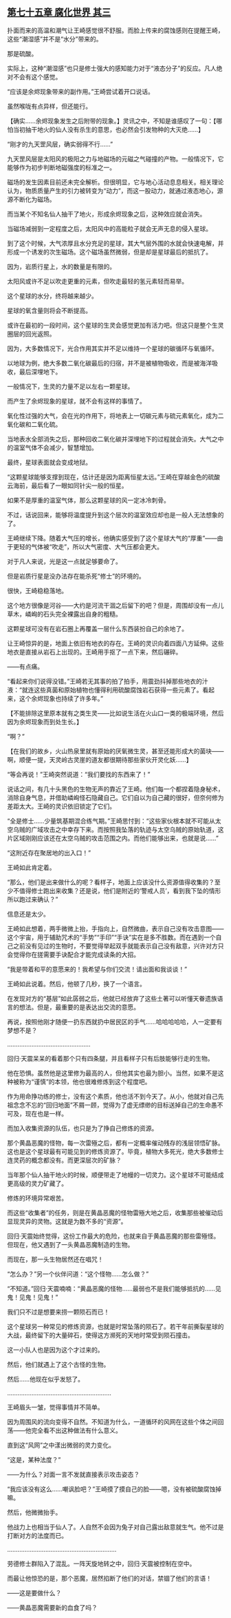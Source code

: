 ## [第七十五章 腐化世界 其三](https://www.xxbiquge.com/11_11207/9209451.html)


  扑面而来的高温和潮气让王崎感觉很不舒服。而脸上传来的腐蚀感则在提醒王崎，这些“潮湿感”并不是“水分”带来的。

  那是硫酸。

  实际上，这种“潮湿感”也只是修士强大的感知能力对于“液态分子”的反应。凡人绝对不会有这个感觉。

  “应该是余烬现象带来的副作用。”王崎尝试着开口说话。

  虽然喉咙有点异样，但还能行。

  【确实……余烬现象发生之后附带的现象。】灵讯之中，不知是谁感叹了一句：【哪怕当初抽干地火的仙人没有杀生的意思，也必然会引发物种的大灭绝……】

  “刚才的九天罡风层，确实弱得不行……”

  九天罡风层是太阳风的极阳之力与地磁场的元磁之气碰撞的产物。一般情况下，它能够作为初步判断地磁强度的标准之一。

  磁场的发生因素目前还未完全解析。但很明显，它与地心活动息息相关。相关理论认为，物质质量产生的引力被转变为“动力”，而这一股动力，就通过液态地心，源源不断化为磁场。

  而当某个不知名仙人抽干了地火，形成余烬现象之后，这种效应就会消失。

  当磁场减弱到一定程度之后，太阳风中的高能粒子就会无声无息的侵入星球。

  到了这个时候，大气浓厚且水分充足的星球，其大气层外围的水就会快速电解，并形成一个诱发的次生磁场。这个磁场虽然微弱，但是却是星球最后的抵抗了。

  因为，岩质行星上，水的数量是有限的。

  太阳风或许不足以吹走更重的元素，但吹走最轻的氢元素轻而易举。

  这个星球的水分，终将越来越少。

  星球的氧含量则将会不断提高。

  或许在最初的一段时间，这个星球的生灵会感觉更加有活力吧。但这只是整个生灵圈层的回光返照。

  因为，大多数情况下，光合作用其实并不足以维持一个星球的碳循环与氧循环。

  以地球为例，绝大多数二氧化碳最后的归宿，并不是被植物吸收，而是被海洋吸收，最后深埋地下。

  一般情况下，生灵的力量不足以左右一颗星球。

  而产生了余烬现象的星球，就不会有这样的事情了。

  氧化性过强的大气，会在光的作用下，将地表上一切碳元素与硫元素氧化，成为二氧化碳和二氧化硫。

  当地表水全部消失之后，那种回收二氧化碳并深埋地下的过程就会消失。大气之中的温室气体不会减少，智慧增加。

  最终，星球表面就会变成地狱。

  “这颗星球能够支撑到现在，估计还是因为距离恒星太远。”王崎在穿越金色的硫酸云海前，最后看了一眼如同针尖一般的恒星。

  如果不是厚重的温室气体，那么这颗星球的风一定冰冷刺骨。

  不过，话说回来，能够将温度提升到这个层次的温室效应却也是一般人无法想象的了。

  王崎继续下降。随着大气压的增长，他确实感受到了这个星球大气的“厚重”——由于更轻的气体被“吹走”，所以大气密度、大气压都会更大。

  对于凡人来说，光是这一点就足够要命了。

  但是岩质行星是没办法存在能杀死“修士”的环境的。

  很快，王崎稳稳落地。

  这个地方很像是河谷——大约是河流干涸之后留下的吧？但是，周围却没有一点儿草木，嶙峋的石头完全裸露出自身的粗糙。

  这颗星球可没有在岩石圈上再覆盖一层什么东西装扮自己的余地了。

  让王崎惊异的是，地面上依旧有地衣的存在。王崎的灵识向着四面八方延伸。这些地衣是直接从岩石上出现的。王崎用手抠了一点下来，然后碾碎。

  ——有点痛。

  “看起来你们说得没错。”王崎若无其事的拍了拍手，用震劲抖掉那些地衣的汁液：“就连这些真菌和原始植物也懂得利用硫酸腐蚀岩石获得一些元素了。看起来，这个余烬现象也持续了许多年。”

  【不能排除这里原本就有之类生灵——比如说生活在火山口一类的极端环境，然后因为余烬现象而到处生长。】

  “啊？”

  【在我们的故乡，火山热泉里就有原始的厌氧微生灵，甚至还能形成大的菌块——啊，顺便一提，天灵岭古灵崖的道友都很期待那些家伙开灵化妖……】

  “等会再说！”王崎突然说道：“我们要找的东西来了！”

  说话之间，有几十头黑色的生物无声的靠近了王崎。他们每一个都捏着隐身秘术，消除自身气息，并借助嶙峋怪石隐藏自己。它们自以为自己藏的很好，但奈何修为差距太大。王崎的灵识依旧锁定了它们。

  “全是修士……少量筑基期混合练气期。”王崎思忖到：“这些家伙根本就不可能从太空乌贼的广域攻击之中幸存下来。而按照我坠落的轨迹与太空乌贼的原始轨道，这片区域刚刚应该还在太空乌贼的攻击范围之内。而他们能够出来，也就是说……”

  “这附近存在聚居地的出入口！”

  王崎如此肯定着。

  “那么，他们是出来做什么的呢？看样子，地面上应该没什么资源值得收集的？至少不值得修士跑出来收集？还是说，他们是附近的‘警戒人员’，看到我下坠的情形所以跑过来确认？”

  信息还是太少。

  王崎如此想着，两手微微上抬，手指向上，自然微曲，表示自己没有攻击意图——这个宇宙，用于辅助咒术的“手势”“手印”“手诀”实在是多不胜数。而在遇到一个自己之前没有见过的生物时，不要觉得举起双手就能表示自己没有敌意，兴许对方只会觉得你在搓需要手诀配合才能完成读条的大招。

  “我是带着和平的意愿来的！我希望与你们交流！请出面和我谈谈！”

  王崎如此说着。然后，他顿了几秒，换了一个语言。

  在发现对方的“基层”如此孱弱之后，他就已经放弃了这些土著可以听懂天眷遗族语言的想法。但是，最重要的是表达出交流的意愿。

  再说，按照他刚才随便一扔东西就扔中居民区的手气……哈哈哈哈哈，人一定要有梦想不是？

  …………………………………………

  回归·天震呆呆的看着那个只有四条腿，并且看样子只有后肢能够行走的生物。

  他在恐惧。虽然他是这里修为最高的人，但他其实也最为胆小。当然，如果不是这种被称为“谨慎”的本领，他也很难修炼到这个程度吧。

  作为用命挣功练的修士，没有这个素质，他也活不到今天了。从小，他就对自己先祖念念不忘的“回归地面”不屑一顾，觉得为了虚无缥缈的目标送掉自己的生命愚不可及，现在也是一样。

  而加入收集资源的队伍，也只是为了挣自己修炼的资源。

  那个黄晶恶魔的怪物，每一次雷殛之后，都有一定概率催动残存的浅层领悟矿脉。这也是这个星球最有可能见到的修炼资源了。毕竟，植物大多死光，绝大多数修士连灵药的概念都没有。而更深层次的矿脉？

  当年那个仙人抽干地火的时候，顺便带走了地幔的一切灵力。这个星球不可能结成更高级的灵力矿藏了。

  修炼的环境异常艰苦。

  而这些“收集者”的任务，则是在黄晶恶魔的怪物雷殛大地之后，收集那些被催动后显现灵异的灵物。这就是为数不多的“资源”。

  回归·天震始终觉得，这份工作最大的危险，也就来自于黄晶恶魔的那些雷殛怪。但现在，他又遇到了一头黄晶恶魔制造的生物。

  而现在，那一头生物居然还在唱咒！

  “怎么办？”另一个伙伴问道：“这个怪物……怎么做？”

  “不知道。”回归·天震喃喃：“黄晶恶魔的怪物……最弱也不是我们能够抵抗的……见鬼！见鬼！见鬼！”

  我们只不过是想要来捞一颗陨石而已！

  这个星球另一种常见的修炼资源，也就是时常坠落的陨石了。若干年前撕裂星球的大战，最终留下的大量碎石，使得这方濒死的天地时常受到陨石撞击。

  这一小队人也是因为这个才过来的。

  然后，他们就遇上了这个古怪的生物。

  然后……他现在似乎发怒了。

  ……………………………………………………

  王崎眉头一皱，觉得事情并不简单。

  因为周围风的流向变得不自然。不知道为什么，一道循环的风网在这些个体之间回荡——他完全看不出这种做法有什么意义。

  直到这“风网”之中漾出微弱的灵力变化。

  “这是，某种法度？”

  ——为什么？对面一言不发就直接表示攻击姿态？

  “我应该没有这么……嘲讽脸吧？”王崎摸了摸自己的脸——嗯，没有被硫酸腐蚀掉嘛。

  然后，他微微抬手。

  他战力上也相当于仙人了。人自然不会因为兔子对自己露出敌意就生气。他不过是打断对方的法度而已。

  ………………………………………………………

  劳德修士群陷入了混乱。一阵天旋地转之中，回归·天震被控制在空中。

  而最让他惊恐的是，那个恶魔，居然掐断了他们的对话，禁锢了他们的言语！

  ——这是要做什么？

  ——黄晶恶魔需要新的血食了吗？
